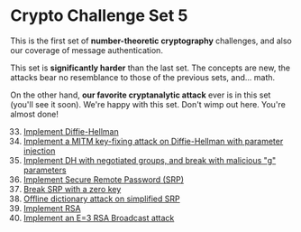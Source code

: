 
# Crypto Challenge Set 5

This is the first set of __number-theoretic cryptography__ challenges, and also our coverage of message authentication.

This set is __significantly harder__ than the last set. The concepts are new, the attacks bear no resemblance to those of the previous sets, and... math.

On the other hand, __our favorite cryptanalytic attack__ ever is in this set (you'll see it soon). We're happy with this set. Don't wimp out here. You're almost done!

33. [Implement Diffie-Hellman](challenges/challenge-33.md)
34. [Implement a MITM key-fixing attack on Diffie-Hellman with parameter injection](challenges/challenge-34.md)
35. [Implement DH with negotiated groups, and break with malicious "g" parameters](challenges/challenge-35.md)
36. [Implement Secure Remote Password (SRP)](challenges/challenge-36.md)
37. [Break SRP with a zero key](challenges/challenge-37.md)
38. [Offline dictionary attack on simplified SRP](challenges/challenge-38.md)
39. [Implement RSA](challenges/challenge-39.md)
40. [Implement an E=3 RSA Broadcast attack](challenges/challenge-40.md)
